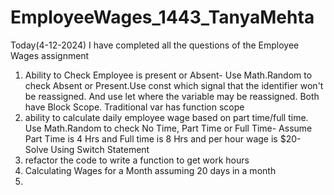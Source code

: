 # EmployeeWages_1443_TanyaMehta
Today(4-12-2024) I have completed all the questions of the Employee Wages assignment
1. Ability to Check Employee is present or Absent- Use Math.Random to check Absent or Present.Use const which signal that the identifier  won't be reassigned. And use let where the variable may be reassigned. Both have Block  Scope. Traditional var has function scope
2. ability to calculate daily employee wage based on part time/full time. Use Math.Random to check No Time, Part Time or Full Time- Assume Part Time is 4 Hrs and Full time is 8 Hrs and per hour wage is $20- Solve Using  Switch Statement
3. refactor the code to write a function to get work hours
4. Calculating Wages for a Month assuming 20 days in a month
5.

